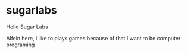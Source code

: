 # sugarlabs

Hello Sugar Labs

Alfein here, i like to plays games because of that I want to be computer programing
